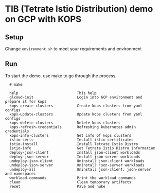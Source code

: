 # TIB (Tetrate Istio Distribution) demo on GCP with KOPS

## Setup

Change `environment.sh` to meet your requirements and environment

## Run

To start the demo, use make to go through the process


```
  # make

  help                           This help
  glcoud-init                    Login into GCP environment and prepare it for kops
  kops-create-clusters           Create kops clusters from yaml configs
  kops-update-clusters           Update kops clusters from yaml configs
  kops-delete-clusters           Delete kops clusters
  kops-refresh-credentials       Refreshing kubernetes admin credentials
  kops-info-clusters             Get info of kops clusters
  istio-certs                    Install istio certificates
  istio-install                  Install Tetrate Istio Distro
  istio-info                     Get Tetrate Istio Distro information
  deploy-json-client             Install json-client workloads
  deploy-json-server             Install json-server workloads
  undeploy-json-client           Uninstall json-client workloads
  undeploy-json-server           Uninstall json-server workloads
  undeploy-all                   Uninstall json-client, json-server and namespaces
  workload-commands              Print the workload commands
  clean                          Clean temporary artifacts
  reset                          Pave and nuke
```  